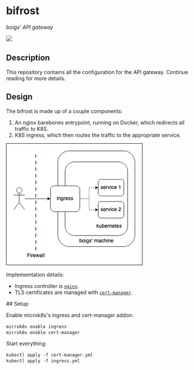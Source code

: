 # bifrost

_boigs' API gateway_

![](https://norse-mythology.org/wp-content/uploads/2012/11/Bifrost.jpg)


## Description

This repository contains all the configuration for the API gateway. Continue reading
for more details.


## Design

The bifrost is made up of a couple components:
1. An nginx barebones entrypoint, running on Docker, which redirects all traffic to K8S.
1. K8S ingress, which then routes the traffic to the appropriate service.

![](media/diagram.png)

Implememtation details:
- Ingress controller is [`nginx`](https://kubernetes.github.io/ingress-nginx/deploy/#minikube).
- TLS certificates are managed with [`cert-manager`](https://github.com/cert-manager/cert-manager).


## Setup

Enable microk8s's ingress and cert-manager addon:

```
microk8s enable ingress
microk8s enable cert-manager
```

Start everything:

```
kubectl apply -f cert-manager.yml
kubectl apply -f ingress.yml
```
